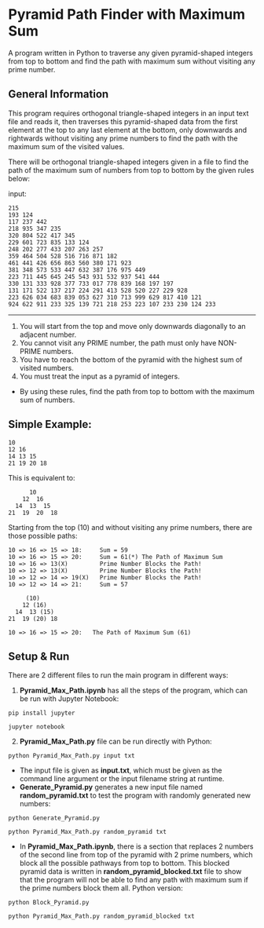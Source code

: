 # Pyramid Path Finder with Maximum Sum
A program written in Python to traverse any given pyramid-shaped integers from top to bottom and find the path with maximum sum without visiting any prime number.

## General Information
This program requires orthogonal triangle-shaped integers in an input text file and reads it, then traverses this pyramid-shaped data from the first element at the top to any last element at the bottom, only downwards and rightwards without visiting any prime numbers to find the path with the maximum sum of the visited values.

There will be orthogonal triangle-shaped integers given in a file to find the path of the maximum sum of numbers from top to bottom by the given rules below:

input:
```
215
193 124
117 237 442
218 935 347 235
320 804 522 417 345
229 601 723 835 133 124
248 202 277 433 207 263 257
359 464 504 528 516 716 871 182
461 441 426 656 863 560 380 171 923
381 348 573 533 447 632 387 176 975 449
223 711 445 645 245 543 931 532 937 541 444
330 131 333 928 377 733 017 778 839 168 197 197
131 171 522 137 217 224 291 413 528 520 227 229 928
223 626 034 683 839 053 627 310 713 999 629 817 410 121
924 622 911 233 325 139 721 218 253 223 107 233 230 124 233
```
---

1) You will start from the top and move only downwards diagonally to an adjacent number.
2) You cannot visit any PRIME number, the path must only have NON-PRIME numbers.
3) You have to reach the bottom of the pyramid with the highest sum of visited numbers.
4) You must treat the input as a pyramid of integers.
* By using these rules, find the path from top to bottom with the maximum sum of numbers.

## Simple Example:

```
10
12 16
14 13 15
21 19 20 18
```
This is equivalent to:
```
      10
    12  16
  14  13  15
21  19  20  18
```

Starting from the top (10) and without visiting any prime numbers, there are those possible paths:
```
10 => 16 => 15 => 18:     Sum = 59
10 => 16 => 15 => 20:     Sum = 61(*) The Path of Maximum Sum
10 => 16 => 13(X)         Prime Number Blocks the Path!
10 => 12 => 13(X)         Prime Number Blocks the Path!
10 => 12 => 14 => 19(X)   Prime Number Blocks the Path!
10 => 12 => 14 => 21:     Sum = 57
```
```
     (10)
    12 (16)
  14  13 (15)
21  19 (20) 18
```
```
10 => 16 => 15 => 20:   The Path of Maximum Sum (61)
```

## Setup & Run
There are 2 different files to run the main program in different ways:
1. **Pyramid_Max_Path.ipynb** has all the steps of the program, which can be run with Jupyter Notebook:
```
pip install jupyter
```
```
jupyter notebook
```
2. **Pyramid_Max_Path.py** file can be run directly with Python:
```
python Pyramid_Max_Path.py input txt
```
* The input file is given as **input.txt**, which must be given as the command line argument or the input filename string at runtime.
* **Generate_Pyramid.py** generates a new input file named **random_pyramid.txt** to test the program with randomly generated new numbers:
```
python Generate_Pyramid.py
```
```
python Pyramid_Max_Path.py random_pyramid txt
```
* In **Pyramid_Max_Path.ipynb**, there is a section that replaces 2 numbers of the second line from top of the pyramid with 2 prime numbers, which block all the possible pathways from top to bottom. This blocked pyramid data is written in **random_pyramid_blocked.txt** file to show that the program will not be able to find any path with maximum sum if the prime numbers block them all. Python version:
```
python Block_Pyramid.py
```
```
python Pyramid_Max_Path.py random_pyramid_blocked txt
```
